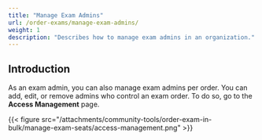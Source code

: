 ```yaml
---
title: "Manage Exam Admins"
url: /order-exams/manage-exam-admins/
weight: 1
description: "Describes how to manage exam admins in an organization."
---
```


## Introduction

As an exam admin, you can also manage exam admins per order. You can add, edit, or remove admins who control an exam order. To do so, go to the **Access Management** page.

 {{< figure src="/attachments/community-tools/order-exam-in-bulk/manage-exam-seats/access-management.png" >}}
